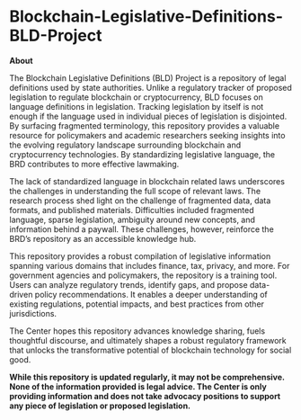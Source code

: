 # Blockchain-Legislative-Definitions-BLD-Project

**About**

The Blockchain Legislative Definitions (BLD) Project is a repository of legal definitions used by state authorities. Unlike a regulatory tracker of proposed legislation to regulate blockchain or cryptocurrency, BLD focuses on language definitions in legislation. Tracking legislation by itself is not enough if the language used in individual pieces of legislation is disjointed. By surfacing fragmented terminology, this repository provides a valuable resource for policymakers and academic researchers seeking insights into the evolving regulatory landscape surrounding blockchain and cryptocurrency technologies. By standardizing legislative language, the BRD contributes to more effective lawmaking.

The lack of standardized language in blockchain related laws underscores the challenges in understanding the full scope of relevant laws. The research process shed light on the challenge of fragmented data, data formats, and published materials. Difficulties included fragmented language, sparse legislation, ambiguity around new concepts, and information behind a paywall. These challenges, however, reinforce the BRD’s repository as an accessible knowledge hub.

This repository provides a robust compilation of legislative information spanning various domains that includes finance, tax, privacy, and more. For government agencies and policymakers, the repository is a training tool. Users can analyze regulatory trends, identify gaps, and propose data-driven policy recommendations. It enables a deeper understanding of existing regulations, potential impacts, and best practices from other jurisdictions.

The Center hopes this repository advances knowledge sharing, fuels thoughtful discourse, and ultimately shapes a robust regulatory framework that unlocks the transformative potential of blockchain technology for social good.


**While this repository is updated regularly, it may not be comprehensive. None of the information provided is legal advice. The Center is only providing information and does not take advocacy positions to support any piece of legislation or proposed legislation.**


